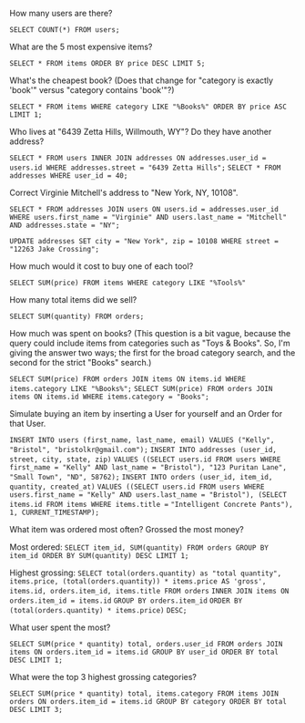 How many users are there?

`SELECT COUNT(*) FROM users;`

What are the 5 most expensive items?

`SELECT * FROM items ORDER BY price DESC LIMIT 5;`

What's the cheapest book? (Does that change for "category is exactly 'book'" versus "category contains 'book'"?)

`SELECT * FROM items WHERE category LIKE "%Books%" ORDER BY price ASC LIMIT 1;`

Who lives at "6439 Zetta Hills, Willmouth, WY"? Do they have another address?

`SELECT * FROM users INNER JOIN addresses ON addresses.user_id = users.id WHERE addresses.street = "6439 Zetta Hills";`
`SELECT * FROM addresses WHERE user_id = 40;`

Correct Virginie Mitchell's address to "New York, NY, 10108".

`SELECT * FROM addresses JOIN users ON users.id = addresses.user_id WHERE users.first_name = "Virginie" AND users.last_name = "Mitchell" AND addresses.state = "NY";`

`UPDATE addresses SET city = "New York", zip = 10108 WHERE street = "12263 Jake Crossing";`

How much would it cost to buy one of each tool?

`SELECT SUM(price) FROM items WHERE category LIKE "%Tools%"`

How many total items did we sell?

`SELECT SUM(quantity) FROM orders;`

How much was spent on books?
(This question is a bit vague, because the query could include items from categories such as "Toys & Books". So, I'm giving the answer two ways; the first for the broad category search, and the second for the strict "Books" search.)

`SELECT SUM(price) FROM orders JOIN items ON items.id WHERE items.category LIKE "%Books%";`
`SELECT SUM(price) FROM orders JOIN items ON items.id WHERE items.category = "Books";`

Simulate buying an item by inserting a User for yourself and an Order for that User.

`INSERT INTO users (first_name, last_name, email) VALUES ("Kelly", "Bristol", "bristolkr@gmail.com");`
`INSERT INTO addresses (user_id, street, city, state, zip)` 
`VALUES ((SELECT users.id FROM users WHERE first_name = "Kelly" AND last_name = "Bristol"), "123 Puritan Lane", "Small Town", "ND", 58762);`
`INSERT INTO orders (user_id, item_id, quantity, created_at)` 
`VALUES ((SELECT users.id FROM users WHERE users.first_name = "Kelly" AND users.last_name = "Bristol"), (SELECT items.id FROM items WHERE items.title =` `"Intelligent Concrete Pants"), 1, CURRENT_TIMESTAMP);`

What item was ordered most often? Grossed the most money?

Most ordered: 
`SELECT item_id, SUM(quantity) FROM orders GROUP BY item_id ORDER BY SUM(quantity) DESC LIMIT 1;`

Highest grossing: 
`SELECT total(orders.quantity) as "total quantity",` 
`items.price, (total(orders.quantity)) * items.price AS 'gross',` 
`items.id, orders.item_id, items.title FROM orders` 
`INNER JOIN items ON orders.item_id = items.id`
`GROUP BY orders.item_id` 
`ORDER BY (total(orders.quantity) * items.price)` 
`DESC;`

What user spent the most?

`SELECT SUM(price * quantity) total, orders.user_id FROM orders JOIN items ON orders.item_id = items.id GROUP BY user_id ORDER BY total DESC LIMIT 1;`

What were the top 3 highest grossing categories?

`SELECT SUM(price * quantity) total, items.category FROM items JOIN orders ON orders.item_id = items.id GROUP BY category ORDER BY total DESC LIMIT 3;`
